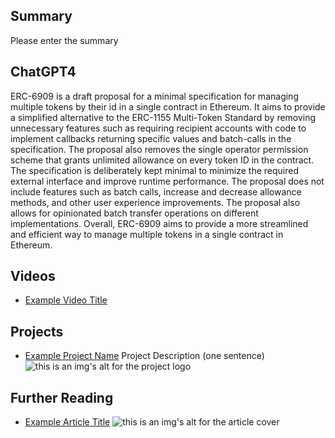 ## Summary

Please enter the summary

## ChatGPT4

ERC-6909 is a draft proposal for a minimal specification for managing multiple tokens by their id in a single contract in Ethereum. It aims to provide a simplified alternative to the ERC-1155 Multi-Token Standard by removing unnecessary features such as requiring recipient accounts with code to implement callbacks returning specific values and batch-calls in the specification. The proposal also removes the single operator permission scheme that grants unlimited allowance on every token ID in the contract. The specification is deliberately kept minimal to minimize the required external interface and improve runtime performance. The proposal does not include features such as batch calls, increase and decrease allowance methods, and other user experience improvements. The proposal also allows for opinionated batch transfer operations on different implementations. Overall, ERC-6909 aims to provide a more streamlined and efficient way to manage multiple tokens in a single contract in Ethereum.

## Videos

- [Example Video Title](https://www.youtube.com/watch?v=TDGq4aeevgY)

## Projects

- [Example Project Name](https://xxxx.xxx/xxxxx) Project Description (one sentence) ![this is an img's alt for the project logo](https://xxxx.xxx/project-logo.xxx)

## Further Reading

- [Example Article Title](https://xxxx.xxx/xxxxx) ![this is an img's alt for the article cover](https://xxxx.xxx/article-cover.xxx)
